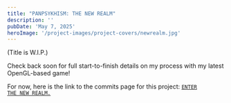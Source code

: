 ```yaml
---
title: "PANPSYKHISM: THE NEW REALM"
description: ''
pubDate: 'May 7, 2025'
heroImage: '/project-images/project-covers/newrealm.jpg'
---
```


(Title is W.I.P.)

Check back soon for full start-to-finish details on my process with my latest OpenGL-based game!

For now, here is the link to the commits page for this project: <a href="https://github.com/Lukkex/newrealm/commits/main/"><code>ENTER THE NEW REALM.</code></a>
